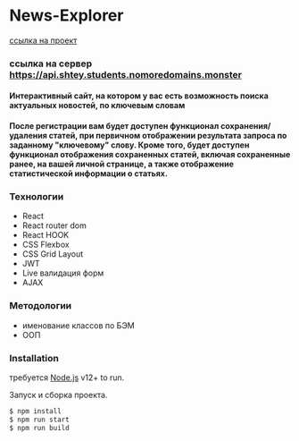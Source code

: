 # News-Explorer
[ссылка на проект](https://shtey.students.nomoredomains.monster)

### ссылка на сервер https://api.shtey.students.nomoredomains.monster

#### Интерактивный сайт, на котором у вас есть возможность поиска актуальных новостей, по ключевым словам

#### После регистрации вам будет доступен функционал сохранения/удаления статей, при первичном отображении результата запроса по заданному "ключевому" слову. Кроме того, будет доступен функционал отображения сохраненных статей, включая сохраненные ранее, на вашей личной странице, а также отображение статистической информации о статьях.

### Teхнологии

* React
* React router dom
* React HOOK
* CSS Flexbox
* CSS Grid Layout
* JWT
* Live валидация форм
* AJAX

### Методологии
* именование классов по БЭМ
* ООП

### Installation

требуется [Node.js](https://nodejs.org/) v12+ to run.

Запуск и сборка проекта.

```sh
$ npm install
$ npm run start
$ npm run build
```
